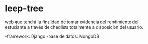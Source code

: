# leep-tree
web que tendrá la finalidad de tomar evidencia del rendimiento del estudiante a través de cheqlists totalmente a disposicion del usuario.

-framework: Django
-base de datos: MongoDB
